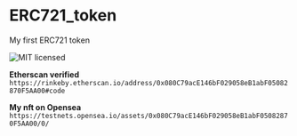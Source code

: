 # ERC721_token
My first ERC721 token


![MIT licensed](https://img.shields.io/badge/license-MIT-blue.svg)


**Etherscan verified**
`https://rinkeby.etherscan.io/address/0x080C79acE146bF029058eB1abF05082870F5AA00#code`

**My nft on Opensea**
`https://testnets.opensea.io/assets/0x080C79acE146bF029058eB1abF05082870F5AA00/0/`
